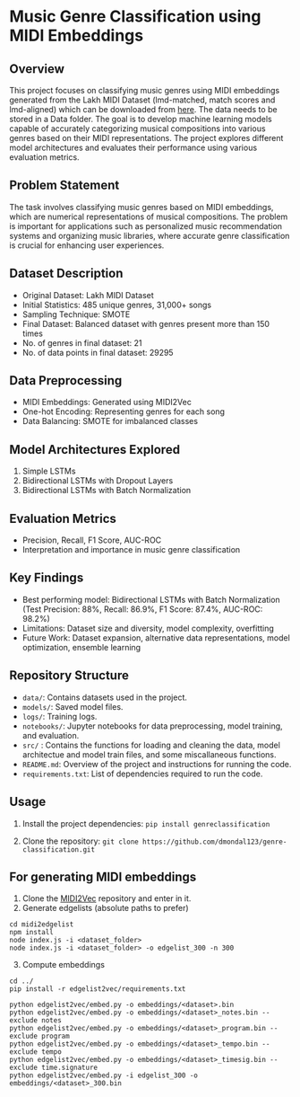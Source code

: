 # Music Genre Classification using MIDI Embeddings

## Overview
This project focuses on classifying music genres using MIDI embeddings generated from the Lakh MIDI Dataset (lmd-matched, match scores and lmd-aligned) which can be downloaded from [here](https://colinraffel.com/projects/lmd/). The data needs to be stored in a Data folder. The goal is to develop machine learning models capable of accurately categorizing musical compositions into various genres based on their MIDI representations. The project explores different model architectures and evaluates their performance using various evaluation metrics.

## Problem Statement
The task involves classifying music genres based on MIDI embeddings, which are numerical representations of musical compositions. The problem is important for applications such as personalized music recommendation systems and organizing music libraries, where accurate genre classification is crucial for enhancing user experiences.

## Dataset Description
- Original Dataset: Lakh MIDI Dataset
- Initial Statistics: 485 unique genres, 31,000+ songs
- Sampling Technique: SMOTE
- Final Dataset: Balanced dataset with genres present more than 150 times
- No. of genres in final dataset: 21
- No. of data points in final dataset: 29295

## Data Preprocessing
- MIDI Embeddings: Generated using MIDI2Vec
- One-hot Encoding: Representing genres for each song
- Data Balancing: SMOTE for imbalanced classes

## Model Architectures Explored
1. Simple LSTMs
2. Bidirectional LSTMs with Dropout Layers
3. Bidirectional LSTMs with Batch Normalization

## Evaluation Metrics
- Precision, Recall, F1 Score, AUC-ROC
- Interpretation and importance in music genre classification

## Key Findings
- Best performing model: Bidirectional LSTMs with Batch Normalization (Test Precision: 88%, Recall: 86.9%, F1 Score: 87.4%, AUC-ROC: 98.2%)
- Limitations: Dataset size and diversity, model complexity, overfitting
- Future Work: Dataset expansion, alternative data representations, model optimization, ensemble learning

## Repository Structure
- `data/`: Contains datasets used in the project.
- `models/`: Saved model files.
- `logs/`: Training logs.
- `notebooks/`: Jupyter notebooks for data preprocessing, model training, and evaluation.
- `src/` : Contains the functions for loading and cleaning the data, model architectue and model train files, and some miscallaneous functions.
- `README.md`: Overview of the project and instructions for running the code.
- `requirements.txt`: List of dependencies required to run the code.

## Usage
1. Install the project dependencies:
```pip install genreclassification```

2. Clone the repository:
```git clone https://github.com/dmondal123/genre-classification.git```

## For generating MIDI embeddings

1. Clone the [MIDI2Vec](https://github.com/midi-ld/midi2vec) repository and enter in it.
2. Generate edgelists (absolute paths to prefer)
```
cd midi2edgelist
npm install
node index.js -i <dataset_folder>
node index.js -i <dataset_folder> -o edgelist_300 -n 300
```
3. Compute embeddings
```
cd ../
pip install -r edgelist2vec/requirements.txt

python edgelist2vec/embed.py -o embeddings/<dataset>.bin
python edgelist2vec/embed.py -o embeddings/<dataset>_notes.bin --exclude notes
python edgelist2vec/embed.py -o embeddings/<dataset>_program.bin --exclude program
python edgelist2vec/embed.py -o embeddings/<dataset>_tempo.bin --exclude tempo
python edgelist2vec/embed.py -o embeddings/<dataset>_timesig.bin --exclude time.signature
python edgelist2vec/embed.py -i edgelist_300 -o embeddings/<dataset>_300.bin
```




